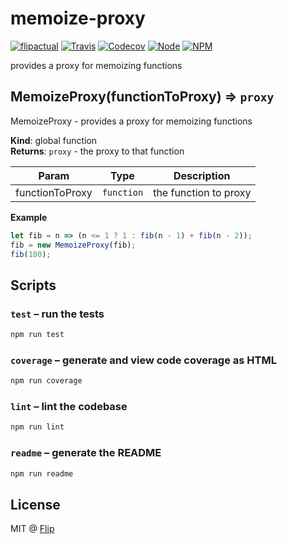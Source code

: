 # memoize-proxy

[![flipactual](https://img.shields.io/badge/😋-flipactual-218AC7.svg?style=flat-square)](https://www.flipactual.com/)
[![Travis](https://img.shields.io/travis/flipactual/memoize-proxy.svg?style=flat-square)](https://travis-ci.org/flipactual/memoize-proxy/)
[![Codecov](https://img.shields.io/codecov/c/github/flipactual/memoize-proxy.svg?style=flat-square)](https://codecov.io/gh/flipactual/memoize-proxy/)
[![Node](https://img.shields.io/node/v/memoize-proxy.svg?style=flat-square)](http://npmjs.com/package/memoize-proxy)
[![NPM](https://img.shields.io/npm/v/memoize-proxy.svg?style=flat-square)](http://npmjs.com/package/memoize-proxy)

provides a proxy for memoizing functions

<a name="MemoizeProxy"></a>

## MemoizeProxy(functionToProxy) ⇒ <code>proxy</code>
MemoizeProxy - provides a proxy for memoizing functions

**Kind**: global function  
**Returns**: <code>proxy</code> - the proxy to that function  

| Param | Type | Description |
| --- | --- | --- |
| functionToProxy | <code>function</code> | the function to proxy |

**Example**  
```js
let fib = n => (n <= 1 ? 1 : fib(n - 1) + fib(n - 2));
fib = new MemoizeProxy(fib);
fib(100);
```

## Scripts

### `test` – run the tests

```sh
npm run test
```

### `coverage` – generate and view code coverage as HTML

```sh
npm run coverage
```

### `lint` – lint the codebase

```sh
npm run lint
```

### `readme` – generate the README

```sh
npm run readme
```

## License

MIT @ [Flip](https://github.com/flipactual)
